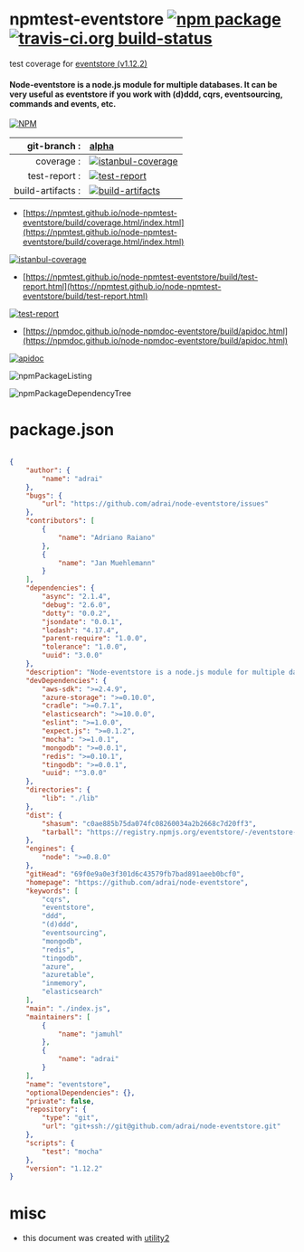 # npmtest-eventstore [![npm package](https://img.shields.io/npm/v/npmtest-eventstore.svg?style=flat-square)](https://www.npmjs.org/package/npmtest-eventstore) [![travis-ci.org build-status](https://api.travis-ci.org/npmtest/node-npmtest-eventstore.svg)](https://travis-ci.org/npmtest/node-npmtest-eventstore)

test coverage for  [eventstore (v1.12.2)](https://github.com/adrai/node-eventstore)
#### Node-eventstore is a node.js module for multiple databases. It can be very useful as eventstore if you work with (d)ddd, cqrs, eventsourcing, commands and events, etc.

[![NPM](https://nodei.co/npm/eventstore.png?downloads=true&downloadRank=true&stars=true)](https://www.npmjs.com/package/eventstore)

| git-branch : | [alpha](https://github.com/npmtest/node-npmtest-eventstore/tree/alpha)|
|--:|:--|
| coverage : | [![istanbul-coverage](https://npmtest.github.io/node-npmtest-eventstore/build/coverage.badge.svg)](https://npmtest.github.io/node-npmtest-eventstore/build/coverage.html/index.html)|
| test-report : | [![test-report](https://npmtest.github.io/node-npmtest-eventstore/build/test-report.badge.svg)](https://npmtest.github.io/node-npmtest-eventstore/build/test-report.html)|
| build-artifacts : | [![build-artifacts](https://npmtest.github.io/node-npmtest-eventstore/glyphicons_144_folder_open.png)](https://github.com/npmtest/node-npmtest-eventstore/tree/gh-pages/build)|

- [https://npmtest.github.io/node-npmtest-eventstore/build/coverage.html/index.html](https://npmtest.github.io/node-npmtest-eventstore/build/coverage.html/index.html)

[![istanbul-coverage](https://npmtest.github.io/node-npmtest-eventstore/build/screenCapture.buildCi.browser.%252Ftmp%252Fbuild%252Fcoverage.lib.html.png)](https://npmtest.github.io/node-npmtest-eventstore/build/coverage.html/index.html)

- [https://npmtest.github.io/node-npmtest-eventstore/build/test-report.html](https://npmtest.github.io/node-npmtest-eventstore/build/test-report.html)

[![test-report](https://npmtest.github.io/node-npmtest-eventstore/build/screenCapture.buildCi.browser.%252Ftmp%252Fbuild%252Ftest-report.html.png)](https://npmtest.github.io/node-npmtest-eventstore/build/test-report.html)

- [https://npmdoc.github.io/node-npmdoc-eventstore/build/apidoc.html](https://npmdoc.github.io/node-npmdoc-eventstore/build/apidoc.html)

[![apidoc](https://npmdoc.github.io/node-npmdoc-eventstore/build/screenCapture.buildCi.browser.%252Ftmp%252Fbuild%252Fapidoc.html.png)](https://npmdoc.github.io/node-npmdoc-eventstore/build/apidoc.html)

![npmPackageListing](https://npmtest.github.io/node-npmtest-eventstore/build/screenCapture.npmPackageListing.svg)

![npmPackageDependencyTree](https://npmtest.github.io/node-npmtest-eventstore/build/screenCapture.npmPackageDependencyTree.svg)



# package.json

```json

{
    "author": {
        "name": "adrai"
    },
    "bugs": {
        "url": "https://github.com/adrai/node-eventstore/issues"
    },
    "contributors": [
        {
            "name": "Adriano Raiano"
        },
        {
            "name": "Jan Muehlemann"
        }
    ],
    "dependencies": {
        "async": "2.1.4",
        "debug": "2.6.0",
        "dotty": "0.0.2",
        "jsondate": "0.0.1",
        "lodash": "4.17.4",
        "parent-require": "1.0.0",
        "tolerance": "1.0.0",
        "uuid": "3.0.0"
    },
    "description": "Node-eventstore is a node.js module for multiple databases. It can be very useful as eventstore if you work with (d)ddd, cqrs, eventsourcing, commands and events, etc.",
    "devDependencies": {
        "aws-sdk": ">=2.4.9",
        "azure-storage": ">=0.10.0",
        "cradle": ">=0.7.1",
        "elasticsearch": ">=10.0.0",
        "eslint": ">=1.0.0",
        "expect.js": ">=0.1.2",
        "mocha": ">=1.0.1",
        "mongodb": ">=0.0.1",
        "redis": ">=0.10.1",
        "tingodb": ">=0.0.1",
        "uuid": "^3.0.0"
    },
    "directories": {
        "lib": "./lib"
    },
    "dist": {
        "shasum": "c0ae885b75da074fc08260034a2b2668c7d20ff3",
        "tarball": "https://registry.npmjs.org/eventstore/-/eventstore-1.12.2.tgz"
    },
    "engines": {
        "node": ">=0.8.0"
    },
    "gitHead": "69f0e9a0e3f301d6c43579fb7bad891aeeb0bcf0",
    "homepage": "https://github.com/adrai/node-eventstore",
    "keywords": [
        "cqrs",
        "eventstore",
        "ddd",
        "(d)ddd",
        "eventsourcing",
        "mongodb",
        "redis",
        "tingodb",
        "azure",
        "azuretable",
        "inmemory",
        "elasticsearch"
    ],
    "main": "./index.js",
    "maintainers": [
        {
            "name": "jamuhl"
        },
        {
            "name": "adrai"
        }
    ],
    "name": "eventstore",
    "optionalDependencies": {},
    "private": false,
    "repository": {
        "type": "git",
        "url": "git+ssh://git@github.com/adrai/node-eventstore.git"
    },
    "scripts": {
        "test": "mocha"
    },
    "version": "1.12.2"
}
```



# misc
- this document was created with [utility2](https://github.com/kaizhu256/node-utility2)
